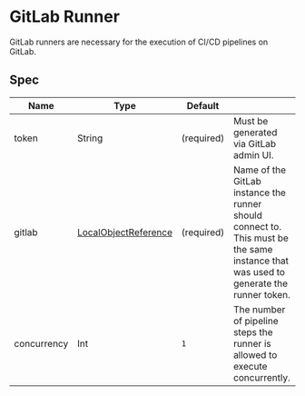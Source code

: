 # GitLab Runner

GitLab runners are necessary for the execution of CI/CD pipelines on GitLab.

## Spec

| Name        | Type                                                                                                                   | Default    |                                                                                                                                      |
|-------------|------------------------------------------------------------------------------------------------------------------------|------------|--------------------------------------------------------------------------------------------------------------------------------------|
| token       | String                                                                                                                 | (required) | Must be generated via GitLab admin UI.                                                                                               |
| gitlab      | [LocalObjectReference](https://kubernetes.io/docs/reference/kubernetes-api/common-definitions/local-object-reference/) | (required) | Name of the GitLab instance the runner should connect to. This must be the same instance that was used to generate the runner token. | 
| concurrency | Int                                                                                                                    | `1`        | The number of pipeline steps the runner is allowed to execute concurrently.                                                          |
